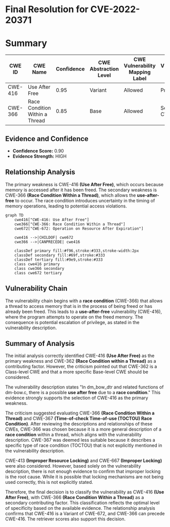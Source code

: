 # Final Resolution for CVE-2022-20371

# Summary
| CWE ID | CWE Name | Confidence | CWE Abstraction Level | CWE Vulnerability Mapping Label | CWE-Vulnerability Mapping Notes |
|---|---|---|---|---|---|
| CWE-416 | Use After Free | 0.95 | Variant | Allowed | Primary CWE |
| CWE-366 | Race Condition Within a Thread | 0.85 | Base | Allowed | Secondary CWE |

## Evidence and Confidence

*   **Confidence Score:** 0.90
*   **Evidence Strength:** HIGH

## Relationship Analysis
The primary weakness is CWE-416 **(Use After Free)**, which occurs because memory is accessed after it has been freed. The secondary weakness is CWE-366 **(Race Condition Within a Thread)**, which allows the **use-after-free** to occur. The race condition introduces uncertainty in the timing of memory operations, leading to potential access violations.

```mermaid
graph TD
    cwe416["CWE-416: Use After Free"]
    cwe366["CWE-366: Race Condition Within a Thread"]
    cwe672["CWE-672: Operation on Resource After Expiration"]
    
    cwe416 -->|CHILDOF| cwe672
    cwe366 -->|CANPRECEDE| cwe416
    
    classDef primary fill:#f96,stroke:#333,stroke-width:2px
    classDef secondary fill:#69f,stroke:#333
    classDef tertiary fill:#9e9,stroke:#333
    class cwe416 primary
    class cwe366 secondary
    class cwe672 tertiary
```

## Vulnerability Chain
The vulnerability chain begins with a **race condition** (CWE-366) that allows a thread to access memory that is in the process of being freed or has already been freed. This leads to a **use-after-free** vulnerability (CWE-416), where the program attempts to operate on the freed memory. The consequence is potential escalation of privilege, as stated in the vulnerability description.

## Summary of Analysis
The initial analysis correctly identified CWE-416 **(Use After Free)** as the primary weakness and CWE-362 **(Race Condition within a Thread)** as a contributing factor. However, the criticism pointed out that CWE-362 is a Class-level CWE and that a more specific Base-level CWE should be considered.

The vulnerability description states "In dm_bow_dtr and related functions of dm-bow.c, there is a possible **use after free** due to a **race condition**." This evidence strongly supports the selection of CWE-416 as the primary weakness.

The criticism suggested evaluating CWE-366 **(Race Condition Within a Thread)** and CWE-367 **(Time-of-check Time-of-use (TOCTOU) Race Condition)**. After reviewing the descriptions and relationships of these CWEs, CWE-366 was chosen because it is a more general description of a **race condition** within a thread, which aligns with the vulnerability description. CWE-367 was deemed less suitable because it describes a specific type of race condition (TOCTOU) that is not explicitly mentioned in the vulnerability description.

CWE-413 **(Improper Resource Locking)** and CWE-667 **(Improper Locking)** were also considered. However, based solely on the vulnerability description, there is not enough evidence to confirm that improper locking is the root cause. While it is possible that locking mechanisms are not being used correctly, this is not explicitly stated.

Therefore, the final decision is to classify the vulnerability as CWE-416 **(Use After Free)**, with CWE-366 **(Race Condition Within a Thread)** as a secondary contributing factor. This classification reflects the optimal level of specificity based on the available evidence. The relationship analysis confirms that CWE-416 is a Variant of CWE-672, and CWE-366 can precede CWE-416. The retriever scores also support this decision.